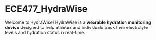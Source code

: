 # ECE477_HydraWise

Welcome to HydraWise! HydraWise is a **wearable hydration monitoring device** designed to help athletes and individuals track their electrolyte levels and hydration status in real-time.